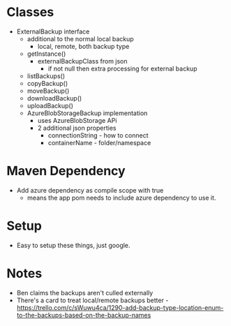 # Classes
- ExternalBackup interface
    - additional to the normal local backup
        - local, remote, both backup type
    - getInstance()
        - externalBackupClass from json
            - if not null then extra processing for external backup
    - listBackups()
    - copyBackup()
    - moveBackup()
    - downloadBackup()
    - uploadBackup()
    - AzureBlobStorageBackup implementation
        - uses AzureBlobStorage APi
        - 2 additional json properties
            - connectionString - how to connect
            - containerName - folder/namespace
# Maven Dependency
- Add azure dependency as compile scope with <optional>true</optional>
    - means the app pom needs to include azure dependency to use it.
# Setup
- Easy to setup these things, just google.
# Notes
- Ben claims the backups aren't culled externally
- There's a card to treat local/remote backups better - https://trello.com/c/sWuwu4ca/1290-add-backup-type-location-enum-to-the-backups-based-on-the-backup-names
